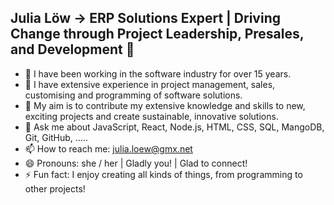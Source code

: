 ## Julia Löw -> ERP Solutions Expert | Driving Change through Project Leadership, Presales, and Development 👋

- 🔭 I have been working in the software industry for over 15 years.
- 🌱 I have extensive experience in project management, sales, customising and programming of software solutions.
- 👯 My aim is to contribute my extensive knowledge and skills to new, exciting projects and create sustainable, innovative solutions.
- 💬 Ask me about JavaScript, React, Node.js, HTML, CSS, SQL, MangoDB, Git, GitHub, .....
- 📫 How to reach me: julia.loew@gmx.net 
- 😄 Pronouns: she / her | Gladly you! | Glad to connect!
- ⚡ Fun fact: I enjoy creating all kinds of things, from programming to other projects!


